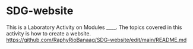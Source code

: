 # SDG-website
This is a Laboratory Activity on Modules ____.
The topics covered in this activity is how to create a website.
https://github.com/RaphyRioBanaag/SDG-website/edit/main/README.md
